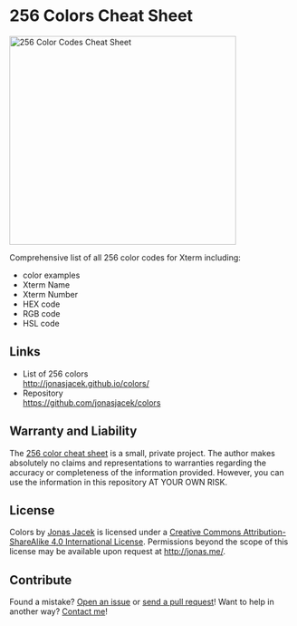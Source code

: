 # 256 Colors Cheat Sheet

<a href="http://jonasjacek.github.io/colors/"><img src="https://raw.githubusercontent.com/jonasjacek/colors/master/256-color-codes-cheat-sheet.png" width=400 height=368 alt="256 Color Codes Cheat Sheet"></a>

Comprehensive list of all 256 color codes for Xterm including: 

* color examples
* Xterm Name
* Xterm Number
* HEX code
* RGB code
* HSL code


## Links

* List of 256 colors  
http://jonasjacek.github.io/colors/
* Repository  
https://github.com/jonasjacek/colors


## Warranty and Liability
The [256 color cheat sheet](https://github.com/jonasjacek/colors) is a small, private project. The author makes absolutely no claims and representations to warranties regarding the accuracy or completeness of the information provided. However, you can use the information in this repository AT YOUR OWN RISK.

## License

<span xmlns:dct="http://purl.org/dc/terms/" href="http://purl.org/dc/dcmitype/Text" property="dct:title" rel="dct:type">Colors</span> by <a xmlns:cc="http://creativecommons.org/ns#" href="https://github.com/jonasjacek/colors" property="cc:attributionName" rel="cc:attributionURL">Jonas Jacek</a> is licensed under a <a rel="license" href="http://creativecommons.org/licenses/by-sa/4.0/">Creative Commons Attribution-ShareAlike 4.0 International License</a>. Permissions beyond the scope of this license may be available upon request at <a xmlns:cc="http://creativecommons.org/ns#" href="http://jonas.me/#contact" rel="cc:morePermissions">http://jonas.me/</a>.

## Contribute

Found a mistake? [Open an issue](https://github.com/jonasjacek/colors/issues) or [send a pull request](https://github.com/jonasjacek/colors/pulls)! Want to help in another way? [Contact me](http://jonas.me/#contact)!
